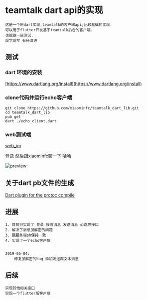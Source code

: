 # teamtalk dart api的实现

```
这是一个用dart实现,teamtalk的客户端api,比较基础的实现.
可以用于flutter开发基于teamtalk后台的客户端.
也能做一些测试.
现学现写 有待改进
```


## 测试

### dart 环境的安装

[https://www.dartlang.org/install](https://www.dartlang.org/install)


### clone代码并运行echo客户端

```
git clone https://github.com/xiaominfc/teamtalk_dart_lib.git
cd teamtalk_dart_lib
pub get
dart ./echo_client.dart

```

### web测试端

[web_im](http://chat.xiaominfc.com/im)

登录 然后跟xiaominfc聊一下 哈哈

![preview](https://raw.githubusercontent.com/xiaominfc/teamtalk_dart_lib/master/test_preview.png)


## 关于dart pb文件的生成

[Dart plugin for the protoc compile](https://github.com/dart-lang/protobuf/tree/master/protoc_plugin)


## 进展

````
1. 目前只实现了 登录 接收消息 发送消息 心跳等接口
2. 解决了消息加解密的问题
3. 跟服务端pb保持一致
4. 实现了一个echo客户端


2019-05-04:
    修复加解密的bug 添加发送群文本消息

````

## 后续

````
实现其他相关接口
实现一个flutter版客户端
````
